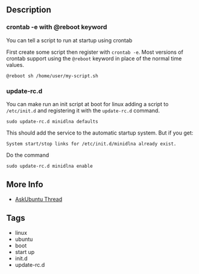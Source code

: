 ## Description

### crontab -e with @reboot keyword

You can tell a script to run at startup using crontab

First create some script then register with `crontab -e`. 
Most versions of crontab support using the `@reboot` keyword in place of the
normal time values.

```
@reboot sh /home/user/my-script.sh
```

### update-rc.d

You can make run an init script at boot for linux adding a script to `/etc/init.d` and registering it with the `update-rc.d` command.

```
sudo update-rc.d minidlna defaults
```

This should add the service to the automatic startup system. But if you get:

```
System start/stop links for /etc/init.d/minidlna already exist.
```

Do the command

```
sudo update-rc.d minidlna enable
```

## More Info

- [AskUbuntu
  Thread](https://askubuntu.com/questions/9382/how-can-i-configure-a-service-to-run-at-startup)

## Tags

- linux
- ubuntu
- boot
- start up
- init.d
- update-rc.d
